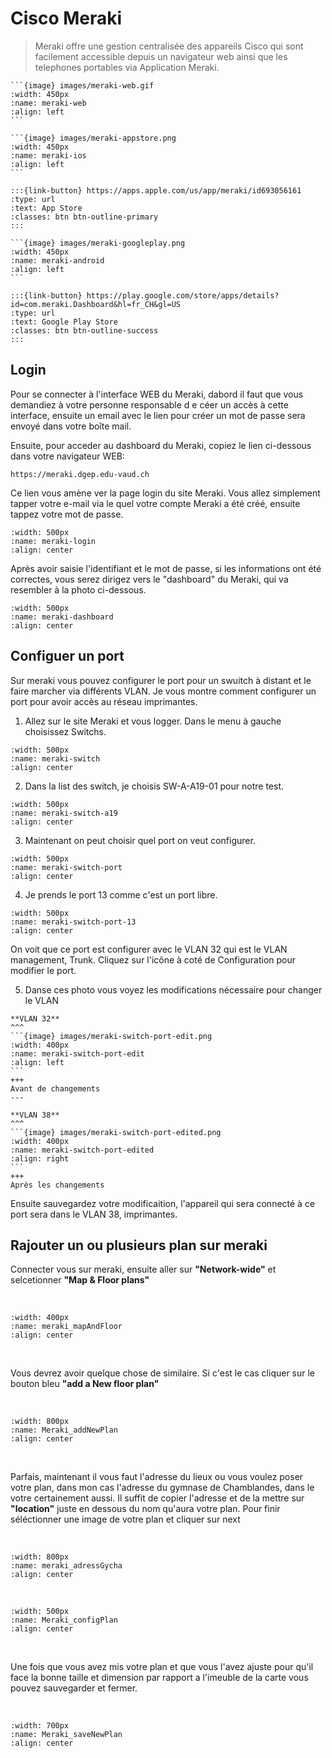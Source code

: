 <!--
Author:		    NoorMohammad Alizadeh
Date:		    15-nov, 2021
Description:	Meraki web interface login
-->

# Cisco Meraki

> Meraki offre une gestion centralisée des appareils 
> Cisco qui sont facilement accessible depuis un 
> navigateur web ainsi que les telephones portables via 
> Application Meraki. 

````{tabbed} WEB
```{image} images/meraki-web.gif
:width: 450px
:name: meraki-web
:align: left
```
````

````{tabbed} iOS
```{image} images/meraki-appstore.png
:width: 450px
:name: meraki-ios
:align: left
```

:::{link-button} https://apps.apple.com/us/app/meraki/id693056161
:type: url
:text: App Store
:classes: btn btn-outline-primary
:::
````

````{tabbed} Android
```{image} images/meraki-googleplay.png
:width: 450px
:name: meraki-android
:align: left
```

:::{link-button} https://play.google.com/store/apps/details?id=com.meraki.Dashboard&hl=fr_CH&gl=US
:type: url
:text: Google Play Store
:classes: btn btn-outline-success
:::
````

## Login

Pour se connecter à l'interface WEB du Meraki, dabord 
il faut que vous demandiez à votre personne responsable d
e céer un accès à cette interface, ensuite un email avec 
le lien pour créer un mot de passe sera envoyé dans votre 
boîte mail. 

Ensuite, pour acceder au dashboard du Meraki, copiez le 
lien ci-dessous dans votre navigateur WEB:

```
https://meraki.dgep.edu-vaud.ch
```

Ce lien vous amène ver la page login du site Meraki. 
Vous allez simplement tapper votre e-mail via le quel 
votre compte Meraki a été créé, ensuite tappez votre 
mot de passe.

```{image} images/meraki-login-2.png
:width: 500px
:name: meraki-login
:align: center
```

Après avoir saisie l'identifiant et le mot de passe, 
si les informations ont été correctes, vous serez 
dirigez vers le "dashboard" du Meraki, qui va resembler
à la photo ci-dessous.

```{image} images/meraki-dashboard.png
:width: 500px
:name: meraki-dashboard
:align: center
```

## Configuer un port

Sur meraki vous pouvez configurer le port pour un swuitch à distant et le faire marcher via différents VLAN.
Je vous montre comment configurer un port pour avoir accès au réseau imprimantes. 

1. Allez sur le site Meraki et vous logger. Dans le menu à gauche choisissez Switchs. 

```{image} images/meraki-switch.png
:width: 500px
:name: meraki-switch
:align: center
```

2. Dans la list des switch, je choisis SW-A-A19-01 pour notre test.

```{image} images/meraki-switch-a19.png
:width: 500px
:name: meraki-switch-a19
:align: center
```

3. Maintenant on peut choisir quel port on veut configurer. 

```{image} images/meraki-switch-port.png
:width: 500px
:name: meraki-switch-port
:align: center
```

4. Je prends le port 13 comme c'est un port libre. 
   
```{image} images/meraki-switch-port-13.png
:width: 500px
:name: meraki-switch-port-13
:align: center
```

On voit que ce port est configurer avec le VLAN 32 qui est le VLAN management, Trunk.
Cliquez sur l'icône à coté de Configuration pour modifier le port.

5. Danse ces photo vous voyez les modifications nécessaire pour changer le VLAN

````{panels}
**VLAN 32**
^^^
```{image} images/meraki-switch-port-edit.png
:width: 400px
:name: meraki-switch-port-edit
:align: left
```
+++
Avant de changements
---

**VLAN 38**
^^^
```{image} images/meraki-switch-port-edited.png
:width: 400px
:name: meraki-switch-port-edited
:align: right
```
+++
Après les changements
````

Ensuite sauvegardez votre modificaition, l'appareil qui sera connecté à ce port sera dans le VLAN 38, imprimantes.


<!--
Author:		    Joca Bolli
Date:		    24.09.2022
Description:	Information utile et mise a jour du site
-->

## Rajouter un ou plusieurs plan sur meraki 


Connecter vous sur meraki, ensuite aller sur **"Network-wide"** et selcetionner **"Map & Floor plans"**

 <br/>

```{image} images/meraki_mapAndFloor.png
:width: 400px
:name: meraki_mapAndFloor
:align: center
```

<br/>

Vous devrez avoir quelque chose de similaire. Si c'est le cas cliquer sur le bouton bleu **"add a New floor plan"**

 <br/>

```{image} images/Meraki_addNewPlan.png
:width: 800px
:name: Meraki_addNewPlan
:align: center
```
<br/>

Parfais, maintenant il vous faut l'adresse du lieux ou vous voulez poser votre plan, dans mon cas l'adresse du gymnase de Chamblandes, dans le votre certainement aussi. Il suffit de copier l'adresse et de la mettre sur **"location"** juste en dessous du nom qu'aura votre plan. Pour finir séléctionner une image de votre plan et cliquer sur next 


 <br/>

```{image} images/meraki_adressGycha.png
:width: 800px
:name: meraki_adressGycha
:align: center
```

<br/>

```{image} images/Meraki_configPlan.png
:width: 500px
:name: Meraki_configPlan
:align: center
```

<br/>

Une fois que vous avez mis votre plan et que vous l'avez ajuste pour qu'il face la bonne taille et dimension par rapport a l'imeuble de la carte vous pouvez sauvegarder et fermer.

<br/>

```{image} images/Meraki_saveNewPlan.png
:width: 700px
:name: Meraki_saveNewPlan
:align: center
```

<br/>





